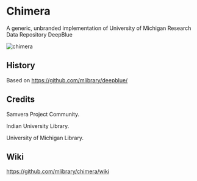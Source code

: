 # Chimera
A generic, unbranded implementation of University of Michigan Research Data Repository DeepBlue

![chimera](https://commons.wikimedia.org/wiki/Category:Chimera#/media/File:Chimera_(PSF).jpg)

## History
Based on https://github.com/mlibrary/deepblue/

## Credits
Samvera Project Community.

Indian University Library.

University of Michigan Library.

## Wiki

https://github.com/mlibrary/chimera/wiki
